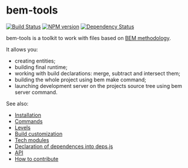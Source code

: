 # bem-tools
[![Build Status](https://secure.travis-ci.org/bem/bem-tools.png?branch=master)](http://travis-ci.org/bem/bem-tools)
[![NPM version](https://badge.fury.io/js/bem.png)](http://badge.fury.io/js/bem)
[![Dependency Status](https://david-dm.org/bem/bem-tools.png)](https://david-dm.org/bem/bem-tools)

bem-tools is a toolkit to work with files based on [BEM methodology](http://bem.info/method/).

It allows you:

* creating entities;
* building final runtime;
* working with build declarations: merge, subtract and intersect them;
* building the whole project using bem make command;
* launching development server on the projects source tree using bem server command.

See also:

* [Installation](http://bem.info/tools/bem/installation/)
* [Commands](http://bem.info/tools/bem/commands/)
* [Levels](http://bem.info/tools/bem/levels/)
* [Build customization](http://bem.info/tools/bem/customization/)
* [Tech modules](http://bem.info/tools/bem/tech-modules/)
* [Declaration of dependences into deps.js](http://bem.info/tools/bem/depsjs/)
* [API](http://bem.info/tools/bem/api/)
* [How to contribute](http://bem.info/tools/bem/contribute/)

